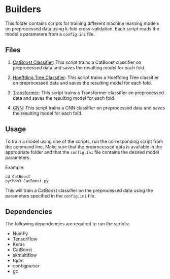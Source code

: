 # Builders

This folder contains scripts for training different machine learning models on preprocessed data using k-fold cross-validation. Each script reads the model's parameters from a `config.ini` file.

## Files

1. [CatBoost Classifier](./CatBoost/CatBoost.py): This script trains a CatBoost classifier on preprocessed data and saves the resulting model for each fold.

2. [Hoeffding Tree Classifier](./HoeffdingTree/HoeffdingTreeClassifier.py): This script trains a Hoeffding Tree classifier on preprocessed data and saves the resulting model for each fold.

3. [Transformer](./TransformerModel/transformer.py): This script trains a Transformer classifier on preprocessed data and saves the resulting model for each fold.

4. [CNN](./CNN/CNN.py): This script trains a CNN classifier on preprocessed data and saves the resulting model for each fold.

## Usage

To train a model using one of the scripts, run the corresponding script from the command line. Make sure that the preprocessed data is available in the appropriate folder and that the `config.ini` file contains the desired model parameters.

Example:

```
cd CatBoost
python3 CatBoost.py
```

This will train a CatBoost classifier on the preprocessed data using the parameters specified in the `config.ini` file.

## Dependencies

The following dependencies are required to run the scripts:

- NumPy
- TensorFlow
- Keras
- CatBoost
- skmultiflow
- tqdm
- configparser
- gc
